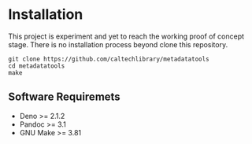 
# Installation

This project is experiment and yet to reach the working proof of concept stage. There is no installation process beyond clone this repository.

~~~
git clone https://github.com/caltechlibrary/metadatatools
cd metadatatools
make
~~~

## Software Requiremets

- Deno >= 2.1.2
- Pandoc >= 3.1
- GNU Make >= 3.81


